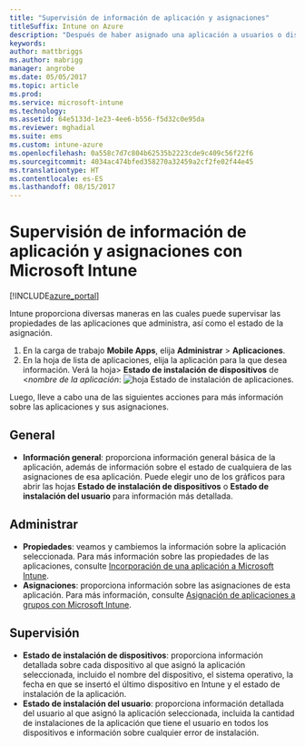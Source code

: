 ```yaml
---
title: "Supervisión de información de aplicación y asignaciones"
titleSuffix: Intune on Azure
description: "Después de haber asignado una aplicación a usuarios o dispositivos, use esta información para que le ayude a supervisar su estado."
keywords: 
author: mattbriggs
ms.author: mabrigg
manager: angrobe
ms.date: 05/05/2017
ms.topic: article
ms.prod: 
ms.service: microsoft-intune
ms.technology: 
ms.assetid: 64e5133d-1e23-4ee6-b556-f5d32c0e95da
ms.reviewer: mghadial
ms.suite: ems
ms.custom: intune-azure
ms.openlocfilehash: 0a558c7d7c804b62535b2223cde9c409c56f22f6
ms.sourcegitcommit: 4034ac474bfed358270a32459a2cf2fe02f44e45
ms.translationtype: HT
ms.contentlocale: es-ES
ms.lasthandoff: 08/15/2017
---
```

# <a name="how-to-monitor-app-information-and-assignments-with-microsoft-intune"></a>Supervisión de información de aplicación y asignaciones con Microsoft Intune

[!INCLUDE[azure_portal](./includes/azure_portal.md)]

Intune proporciona diversas maneras en las cuales puede supervisar las propiedades de las aplicaciones que administra, así como el estado de la asignación.

1. En la carga de trabajo **Mobile Apps**, elija **Administrar** > **Aplicaciones**.
2. En la hoja de lista de aplicaciones, elija la aplicación para la que desea información. Verá la hoja> **Estado de instalación de dispositivos** de <*nombre de la aplicación*: ![hoja Estado de instalación de aplicaciones.](./media/monitor-apps.png)

Luego, lleve a cabo una de las siguientes acciones para más información sobre las aplicaciones y sus asignaciones.

## <a name="general"></a>General

- **Información general**: proporciona información general básica de la aplicación, además de información sobre el estado de cualquiera de las asignaciones de esa aplicación. Puede elegir uno de los gráficos para abrir las hojas **Estado de instalación de dispositivos** o **Estado de instalación del usuario** para información más detallada.

## <a name="manage"></a>Administrar

- **Propiedades**: veamos y cambiemos la información sobre la aplicación seleccionada. Para más información sobre las propiedades de las aplicaciones, consulte [Incorporación de una aplicación a Microsoft Intune](apps-add.md).
- **Asignaciones**: proporciona información sobre las asignaciones de esta aplicación. Para más información, consulte [Asignación de aplicaciones a grupos con Microsoft Intune](apps-deploy.md).

## <a name="monitor"></a>Supervisión

- **Estado de instalación de dispositivos**: proporciona información detallada sobre cada dispositivo al que asignó la aplicación seleccionada, incluido el nombre del dispositivo, el sistema operativo, la fecha en que se insertó el último dispositivo en Intune y el estado de instalación de la aplicación.
- **Estado de instalación del usuario**: proporciona información detallada del usuario al que asignó la aplicación seleccionada, incluida la cantidad de instalaciones de la aplicación que tiene el usuario en todos los dispositivos e información sobre cualquier error de instalación.